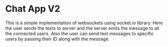 # Chat App V2
This is a simple implementation of websockets using socket.io library. Here the user sends the texts to server and the server emits the message to all the connected users. Also the user can send text messages to specific users by passing their ID along with the message.